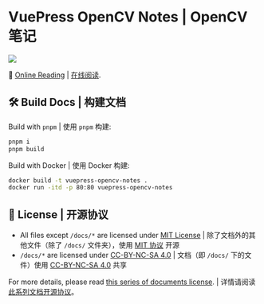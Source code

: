 # VuePress OpenCV Notes | OpenCV 笔记

![](https://img.shields.io/github/actions/workflow/status/Sun-ZhenXing/vuepress-opencv-notes/deploy-docs.yml?branch=main)

🚀 [Online Reading](https://blog.alexsun.top/vuepress-opencv-notes/) | [在线阅读](https://blog.alexsun.top/vuepress-opencv-notes/).

## 🛠️ Build Docs | 构建文档

Build with `pnpm` | 使用 `pnpm` 构建:

```bash
pnpm i
pnpm build
```

Build with Docker | 使用 Docker 构建:

```bash
docker build -t vuepress-opencv-notes .
docker run -itd -p 80:80 vuepress-opencv-notes
```

## 📜 License | 开源协议

- All files except `/docs/*` are licensed under [MIT License](https://mit-license.org/) | 除了文档外的其他文件（除了 `/docs/` 文件夹），使用 [MIT 协议](https://mit-license.org/) 开源
- `/docs/*` are licensed under [CC-BY-NC-SA 4.0](https://creativecommons.org/licenses/by-nc-sa/4.0/) | 文档（即 `/docs/` 下的文件）使用 [CC-BY-NC-SA 4.0](https://creativecommons.org/licenses/by-nc-sa/4.0/) 共享

For more details, please read [this series of documents license](https://github.com/Sun-ZhenXing/Sun-ZhenXing.github.io#%E5%BC%80%E6%BA%90%E5%8D%8F%E8%AE%AE). | 详情请阅读 [此系列文档开源协议](https://github.com/Sun-ZhenXing/Sun-ZhenXing.github.io#%E5%BC%80%E6%BA%90%E5%8D%8F%E8%AE%AE)。

